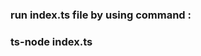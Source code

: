 <!-- https://leetcode.com/studyplan/30-days-of-javascript/ -->

### run index.ts file by using command :

### ts-node index.ts